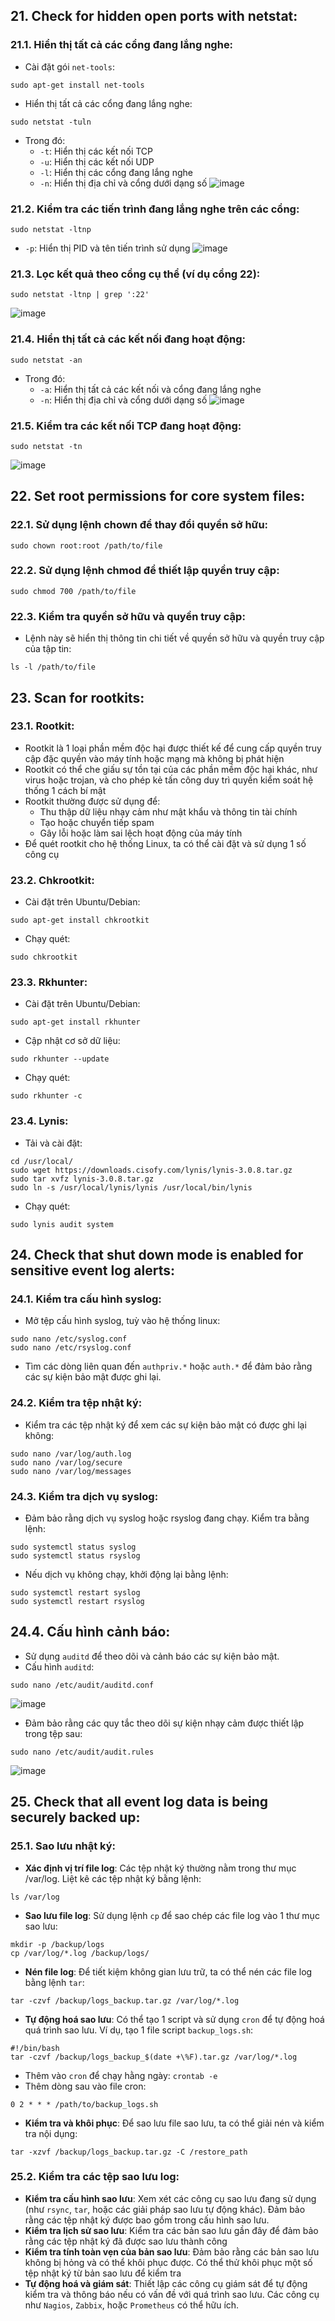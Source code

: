 ## 21. Check for hidden open ports with netstat:
### 21.1. Hiển thị tất cả các cổng đang lắng nghe:
- Cài đặt gói `net-tools`:
```
sudo apt-get install net-tools
```
- Hiển thị tất cả các cổng đang lắng nghe:
```
sudo netstat -tuln
```
- Trong đó:
  - `-t`: Hiển thị các kết nối TCP
  - `-u`: Hiển thị các kết nối UDP
  - `-l`: Hiển thị các cổng đang lắng nghe
  - `-n`: Hiển thị địa chỉ và cổng dưới dạng số
![image](https://github.com/user-attachments/assets/626d750a-d967-4069-a89a-f47681e661ae)

### 21.2. Kiểm tra các tiến trình đang lắng nghe trên các cổng:
```
sudo netstat -ltnp
```
- `-p`: Hiển thị PID và tên tiến trình sử dụng
![image](https://github.com/user-attachments/assets/96254b31-5faa-497b-b126-63ff42e4e4c9)

### 21.3. Lọc kết quả theo cổng cụ thể (ví dụ cổng 22):
```
sudo netstat -ltnp | grep ':22'
```
![image](https://github.com/user-attachments/assets/8e262170-b81e-43fc-a3e8-fd042d698a92)

### 21.4. Hiển thị tất cả các kết nối đang hoạt động:
```
sudo netstat -an
```
- Trong đó:
  - `-a`: Hiển thị tất cả các kết nối và cổng đang lắng nghe
  - `-n`: Hiển thị địa chỉ và cổng dưới dạng số
![image](https://github.com/user-attachments/assets/523ca873-5633-4f8a-b22f-951816660b44)

### 21.5. Kiểm tra các kết nối TCP đang hoạt động:
```
sudo netstat -tn
```
![image](https://github.com/user-attachments/assets/5da6b515-8105-4d57-a85e-e28ee1975c98)

## 22. Set root permissions for core system files: 
### 22.1. Sử dụng lệnh chown để thay đổi quyền sở hữu:
```
sudo chown root:root /path/to/file
```

### 22.2. Sử dụng lệnh chmod để thiết lập quyền truy cập:
```
sudo chmod 700 /path/to/file
```

### 22.3. Kiểm tra quyền sở hữu và quyền truy cập: 
- Lệnh này sẽ hiển thị thông tin chi tiết về quyền sở hữu và quyền truy cập của tập tin:
```
ls -l /path/to/file
```

## 23. Scan for rootkits:
### 23.1. Rootkit:
- Rootkit là 1 loại phần mềm độc hại được thiết kế để cung cấp quyền truy cập đặc quyền vào máy tính hoặc mạng mà không bị phát hiện
- Rootkit có thể che giấu sự tồn tại của các phần mềm độc hại khác, như virus hoặc trojan, và cho phép kẻ tấn công duy trì quyền kiểm soát hệ thống 1 cách bí mật
- Rootkit thường được sử dụng để:
  - Thu thập dữ liệu nhạy cảm như mật khẩu và thông tin tài chính
  - Tạo hoặc chuyển tiếp spam
  - Gây lỗi hoặc làm sai lệch hoạt động của máy tính
- Để quét rootkit cho hệ thống Linux, ta có thể cài đặt và sử dụng 1 số công cụ
### 23.2. Chkrootkit:
- Cài đặt trên Ubuntu/Debian:
```
sudo apt-get install chkrootkit
```

- Chạy quét:
```
sudo chkrootkit 
```

### 23.3. Rkhunter:
- Cài đặt trên Ubuntu/Debian:
```
sudo apt-get install rkhunter
```

- Cập nhật cơ sở dữ liệu:
```
sudo rkhunter --update
```

- Chạy quét:
```
sudo rkhunter -c
```

### 23.4. Lynis:
- Tải và cài đặt:
```
cd /usr/local/
sudo wget https://downloads.cisofy.com/lynis/lynis-3.0.8.tar.gz
sudo tar xvfz lynis-3.0.8.tar.gz
sudo ln -s /usr/local/lynis/lynis /usr/local/bin/lynis
```

- Chạy quét:
```
sudo lynis audit system
```

## 24. Check that shut down mode is enabled for sensitive event log alerts:
### 24.1. Kiểm tra cấu hình syslog:
- Mở tệp cấu hình syslog, tuỳ vào hệ thống linux:
```
sudo nano /etc/syslog.conf
sudo nano /etc/rsyslog.conf
```
- Tìm các dòng liên quan đến `authpriv.*` hoặc `auth.*` để đảm bảo rằng các sự kiện bảo mật được ghi lại.

### 24.2. Kiểm tra tệp nhật ký:
- Kiểm tra các tệp nhật ký để xem các sự kiện bảo mật có được ghi lại không:
```
sudo nano /var/log/auth.log
sudo nano /var/log/secure
sudo nano /var/log/messages
```
### 24.3. Kiểm tra dịch vụ syslog:
- Đảm bảo rằng dịch vụ syslog hoặc rsyslog đang chạy. Kiểm tra bằng lệnh:
```
sudo systemctl status syslog
sudo systemctl status rsyslog
```
- Nếu dịch vụ không chạy, khởi động lại bằng lệnh:
```
sudo systemctl restart syslog
sudo systemctl restart rsyslog
```

## 24.4. Cấu hình cảnh báo:
- Sử dụng `auditd` để theo dõi và cảnh báo các sự kiện bảo mật.
- Cấu hình `auditd`:
```
sudo nano /etc/audit/auditd.conf
```
![image](https://github.com/user-attachments/assets/38222daa-7bef-4972-95b1-bb9f3cdaf952)

- Đảm bảo rằng các quy tắc theo dõi sự kiện nhạy cảm được thiết lập trong tệp sau:
```
sudo nano /etc/audit/audit.rules
```

![image](https://github.com/user-attachments/assets/4dab64b0-6d5b-477c-9c1a-aca4a9574f22)


## 25. Check that all event log data is being securely backed up:
### 25.1. Sao lưu nhật ký:
- **Xác định vị trí file log**: Các tệp nhật ký thường nằm trong thư mục /var/log. Liệt kê các tệp nhật ký bằng lệnh:
```
ls /var/log
```

- **Sao lưu file log**: Sử dụng lệnh `cp` để sao chép các file log vào 1 thư mục sao lưu:
```
mkdir -p /backup/logs
cp /var/log/*.log /backup/logs/
```

- **Nén file log**: Để tiết kiệm không gian lưu trữ, ta có thể nén các file log bằng lệnh `tar`:
```
tar -czvf /backup/logs_backup.tar.gz /var/log/*.log
```

- **Tự động hoá sao lưu**: Có thể tạo 1 script và sử dụng `cron` để tự động hoá quá trình sao lưu. Ví dụ, tạo 1 file script `backup_logs.sh`:
```
#!/bin/bash
tar -czvf /backup/logs_backup_$(date +\%F).tar.gz /var/log/*.log
```
- Thêm vào `cron` để chạy hằng ngày: `crontab -e`
- Thêm dòng sau vào file cron:
```
0 2 * * * /path/to/backup_logs.sh
```

- **Kiểm tra và khôi phục**: Để sao lưu file sao lưu, ta có thể giải nén và kiểm tra nội dụng:
```
tar -xzvf /backup/logs_backup.tar.gz -C /restore_path
```

### 25.2. Kiểm tra các tệp sao lưu log:
- **Kiểm tra cấu hình sao lưu**: Xem xét các công cụ sao lưu đang sử dụng (như `rsync`, `tar`, hoặc các giải pháp sao lưu tự động khác). Đảm bảo rằng các tệp nhật ký được bao gồm trong cấu hình sao lưu.
- **Kiểm tra lịch sử sao lưu**: Kiểm tra các bản sao lưu gần đây để đảm bảo rằng các tệp nhật ký đã được sao lưu thành công
- **Kiểm tra tính toàn vẹn của bản sao lưu**: Đảm bảo rằng các bản sao lưu không bị hỏng và có thể khôi phục được. Có thể thử khôi phục một số tệp nhật ký từ bản sao lưu để kiểm tra
- **Tự động hoá và giám sát**: Thiết lập các công cụ giám sát để tự động kiểm tra và thông báo nếu có vấn đề với quá trình sao lưu. Các công cụ như `Nagios`, `Zabbix`, hoặc `Prometheus` có thể hữu ích.


